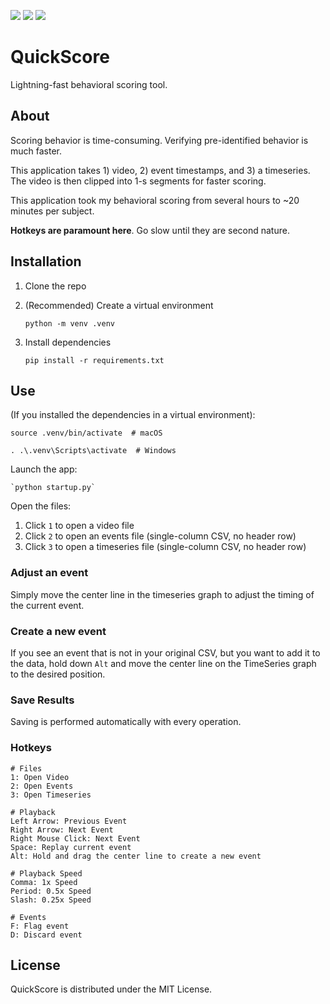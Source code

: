 ![](https://img.shields.io/github/actions/workflow/status/codeneuroio/quickscore/ci.yml)
![](https://img.shields.io/badge/code%20style-black-000000.svg)
![](https://img.shields.io/badge/license-MIT-blue)

# QuickScore
Lightning-fast behavioral scoring tool.

## About
Scoring behavior is time-consuming. Verifying pre-identified behavior is much faster.

This application takes 1) video, 2) event timestamps, and 3) a timeseries. The video is then clipped into 1-s 
segments for faster scoring.

This application took my behavioral scoring from several hours to ~20 minutes per subject.

**Hotkeys are paramount here**. Go slow until they are second nature.

## Installation

1. Clone the repo
2. (Recommended) Create a virtual environment

   `python -m venv .venv`

3. Install dependencies
    
    `pip install -r requirements.txt`

## Use

(If you installed the dependencies in a virtual environment):

   ```
   source .venv/bin/activate  # macOS
   
   . .\.venv\Scripts\activate  # Windows
   ```

Launch the app:
    
    `python startup.py`

Open the files:

1. Click `1` to open a video file
2. Click `2` to open an events file (single-column CSV, no header row)
3. Click `3` to open a timeseries file (single-column CSV, no header row)

### Adjust an event
Simply move the center line in the timeseries graph to adjust the timing of the current event.

### Create a new event
If you see an event that is not in your original CSV, but you want to add it to the data, hold down `Alt` and move 
the center line on the TimeSeries graph to the desired position.

### Save Results
Saving is performed automatically with every operation.

### Hotkeys

```
# Files
1: Open Video
2: Open Events
3: Open Timeseries

# Playback
Left Arrow: Previous Event
Right Arrow: Next Event
Right Mouse Click: Next Event
Space: Replay current event
Alt: Hold and drag the center line to create a new event

# Playback Speed
Comma: 1x Speed
Period: 0.5x Speed
Slash: 0.25x Speed

# Events
F: Flag event
D: Discard event
```

## License
QuickScore is distributed under the MIT License.